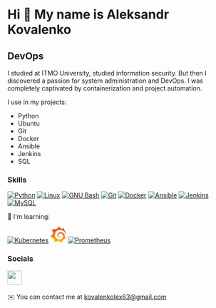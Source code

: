 Hi 👋 My name is Aleksandr Kovalenko
====================================

DevOps
------

I studied at ITMO University, studied information security. But then I discovered a passion for system administration and DevOps. I was completely captivated by containerization and project automation. 

I use in my projects: 
- Python
- Ubuntu
- Git
- Docker
- Ansible
- Jenkins
- SQL

### Skills

<p align="left">
  <a href="https://www.python.org/" target="_blank" rel="noreferrer"><img src="https://raw.githubusercontent.com/danielcranney/readme-generator/main/public/icons/skills/python-colored.svg" width="36" height="36" alt="Python" /></a>
  <a href="https://www.linux.org" target="_blank" rel="noreferrer"><img src="https://raw.githubusercontent.com/danielcranney/readme-generator/main/public/icons/skills/linux-colored.svg" width="36" height="36" alt="Linux" /></a>
  <a href="https://www.gnu.org/software/bash/" target="_blank" rel="noreferrer"><img src="https://raw.githubusercontent.com/danielcranney/readme-generator/main/public/icons/skills/gnubash.svg" width="36" height="36" alt="GNU Bash" /></a>
  <a href="https://git-scm.com/" target="_blank" rel="noreferrer"><img src="https://raw.githubusercontent.com/danielcranney/readme-generator/main/public/icons/skills/git-colored.svg" width="36" height="36" alt="Git" /></a>
  <a href="https://www.docker.com/" target="_blank" rel="noreferrer"><img src="https://raw.githubusercontent.com/danielcranney/readme-generator/main/public/icons/skills/docker-colored.svg" width="36" height="36" alt="Docker" /></a>
  <a href="https://www.ansible.com/" target="_blank" rel="noreferrer"><img src="https://upload.wikimedia.org/wikipedia/commons/2/24/Ansible_logo.svg" width="36" height="36" alt="Ansible" /></a>
  <a href="https://www.jenkins.io/" target="_blank" rel="noreferrer"><img src="https://upload.wikimedia.org/wikipedia/commons/e/e9/Jenkins_logo.svg" width="36" height="36" alt="Jenkins" /></a>
  <a href="https://www.mysql.com/" target="_blank" rel="noreferrer"><img src="https://raw.githubusercontent.com/danielcranney/readme-generator/main/public/icons/skills/mysql-colored.svg" width="36" height="36" alt="MySQL" /></a>  
</p>


  
🧠  I'm learning:
<p align="left">
 <a href="https://kubernetes.io/" target="_blank" rel="noreferrer"><img src="https://upload.wikimedia.org/wikipedia/commons/3/39/Kubernetes_logo_without_workmark.svg" width="36" height="36" alt="Kubernetes" /></a>
 <a href="https://grafana.com/" target="_blank" rel="noreferrer"><img src="https://raw.githubusercontent.com/grafana/grafana/main/public/img/grafana_icon.svg" width="36" height="36" alt="Grafana" /></a>
 <a href="https://prometheus.io/" target="_blank" rel="noreferrer"><img src="https://upload.wikimedia.org/wikipedia/commons/3/38/Prometheus_software_logo.svg" width="36" height="36" alt="Prometheus" /></a>
</p>

### Socials

<p align="left"> <a href="https://www.github.com/Kovalenkolex" target="_blank" rel="noreferrer"> <picture> <source media="(prefers-color-scheme: dark)" srcset="https://raw.githubusercontent.com/danielcranney/readme-generator/main/public/icons/socials/github-dark.svg" /> <source media="(prefers-color-scheme: light)" srcset="https://raw.githubusercontent.com/danielcranney/readme-generator/main/public/icons/socials/github.svg" /> <img src="https://raw.githubusercontent.com/danielcranney/readme-generator/main/public/icons/socials/github.svg" width="32" height="32" /> </picture> </a></p>

✉️  You can contact me at [kovalenkolex63@gmail.com](mailto:kovalenkolex63@gmail.com)
